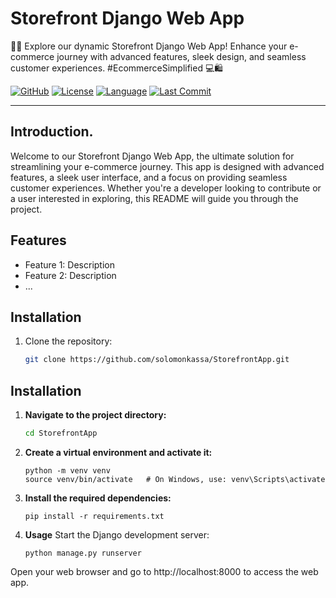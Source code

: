 # Storefront Django Web App

🛒🌐 Explore our dynamic Storefront Django Web App! Enhance your e-commerce journey with advanced features, sleek design, and seamless customer experiences. #EcommerceSimplified 💻🛍️

[![GitHub](https://img.shields.io/badge/GitHub-solomonkassa/StorefrontApp-<COLOR>?style=flat-square)](https://github.com/solomonkassa/StorefrontApp)
[![License](https://img.shields.io/badge/License-MIT-blue.svg)](LICENSE)
[![Language](https://img.shields.io/badge/Language-Python-brightgreen)]()
[![Last Commit](https://img.shields.io/github/last-commit/solomonkassa/storefront)]()

---

## Introduction.

Welcome to our Storefront Django Web App, the ultimate solution for streamlining your e-commerce journey. This app is designed with advanced features, a sleek user interface, and a focus on providing seamless customer experiences. Whether you're a developer looking to contribute or a user interested in exploring, this README will guide you through the project.

## Features

- Feature 1: Description
- Feature 2: Description
- ...

## Installation

1. Clone the repository:

     ```bash
     git clone https://github.com/solomonkassa/StorefrontApp.git
     ```
## Installation

1. **Navigate to the project directory:**

     ```bash
     cd StorefrontApp
     ```
2. **Create a virtual environment and activate it:**

    ```
    python -m venv venv
    source venv/bin/activate   # On Windows, use: venv\Scripts\activate
    ```
3. **Install the required dependencies:**

    ```
    pip install -r requirements.txt
    ```
4. **Usage**
  Start the Django development server:

    ```
    python manage.py runserver
    ```
  Open your web browser and go to http://localhost:8000 to access the web app.


  
